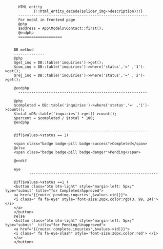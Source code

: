           
          HTML entity 
                 {!!html_entity_decode($slider_img->description)!!}
          -----------------------------------------------------------
          For modal in frontend page 
          @php 
          $address = App\Models\Contact::first();
          @endphp
          ====================
        
        
        DB method 
        --------------
        @php 
        $get_inq = DB::table('inquiries')->get();
        $com_inq = DB::table('inquiries')->where('status','=' ,'1')->get();
        $rej_inq = DB::table('inquiries')->where('status','=' ,'2')->get();

        @endphp
          -----------------------------------------------------------

        @php 
        $completed = DB::table('inquiries')->where('status','=' ,'1')->count();
        $total =DB::table('inquiries')->get()->count();
        $percent = $completed / $total * 100;
        @endphp

          -----------------------------------------------------------
        @if($values->status == 1)

        <span class="badge badge-pill badge-success">Completed</span>
        @else
        <span class="badge badge-pill badge-danger">Pending</span>

        @endif

        eye 
               -----------------------------------------------------------

        @if($values->status ==1 )
        <button class="btn btn-light" style="margin-left: 5px;" type="submit" title="for Completed/Approved">
        <a href="{{route('pending.inquries',$values->id)}}">
        <i class=" fa fa-eye" style='font-size:20px;color:rgb(3, 99, 24)'> </i>
        </a>
        </button>
        @else
        <button class="btn btn-light" style="margin-left: 5px;" type="submit"  title="for Pending/Unapproved">
        <a href="{{route('complete.inquries',$values->id)}}">
        <i class=" fa fa-eye-slash" style='font-size:20px;color:red'> </i>
        </a>
        </button>
